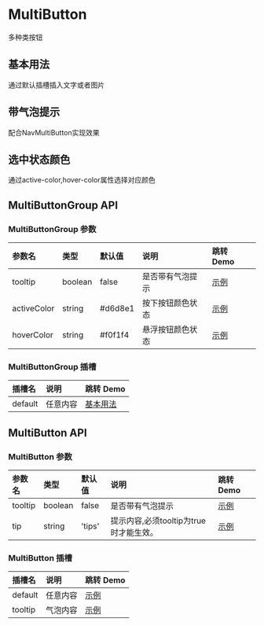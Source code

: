
# MultiButton 
多种类按钮

## 基本用法
通过默认插槽插入文字或者图片
<demo src="./demo-codes/demo.vue" desc="通过默认插槽插入文字或者图片"></demo>

## 带气泡提示
配合NavMultiButton实现效果
<demo src="./demo-codes/demo-tooltip.vue" desc="可以通过tip属性或者使用tooltip插槽去加入提示"></demo>

## 选中状态颜色
通过active-color,hover-color属性选择对应颜色
<demo src="./demo-codes/demo-color.vue" desc="选择颜色支持rgb,十六进制"></demo>

## MultiButtonGroup API
### MultiButtonGroup 参数
| 参数名 | 类型 | 默认值 | 说明 | 跳转 Demo |
| :---- | :---- | :---- | :---- | :--------- |
|  tooltip | boolean | false| 是否带有气泡提示 |[示例](#带气泡提示)|
|  activeColor | string | #d6d8e1 |按下按钮颜色状态|[示例](#选中状态颜色)|
|  hoverColor | string | #f0f1f4 | 悬浮按钮颜色状态 |[示例](#选中状态颜色)|
### MultiButtonGroup 插槽
| 插槽名 | 说明 | 跳转 Demo |
| :---- | :---- | :--------- |
| default  | 任意内容 |[基本用法](#基本用法)|
## MultiButton API
### MultiButton 参数
| 参数名 | 类型 | 默认值 | 说明 | 跳转 Demo |
| :---- | :---- | :---- | :---- | :--------- |
|  tooltip | boolean | false| 是否带有气泡提示 |[示例](#带气泡提示)|
|  tip | string | 'tips'|提示内容,必须tooltip为true时才能生效。 |[示例](#带气泡提示)|
### MultiButton 插槽
| 插槽名 | 说明 | 跳转 Demo |
| :---- | :---- | :--------- |
| default  | 任意内容 | [示例](#带气泡提示) |
| tooltip  | 气泡内容 | [示例](#带气泡提示) |
